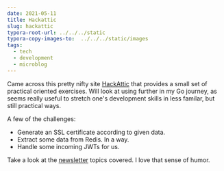 ```yaml
---
date: 2021-05-11
title: Hackattic
slug: hackattic
typora-root-url: ../../../static
typora-copy-images-to:  ../../../static/images
tags:
  - tech
  - development
  - microblog
---
```


Came across this pretty nifty site [HackAttic](https://bit.ly/33AL4j8) that provides a small set of practical oriented exercises.
Will look at using further in my Go journey, as seems really useful to stretch one's development skills in less familar, but still practical ways.

A few of the challenges:

- Generate an SSL certificate according to given data.
- Extract some data from Redis. In a way.
- Handle some incoming JWTs for us.

Take a look at the [newsletter](https://bit.ly/3uGYuWz) topics covered.
I love that sense of humor.
